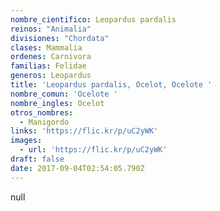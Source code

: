 ```yaml
---
nombre_cientifico: Leopardus pardalis
reinos: "Animalia"
divisiones: "Chordata"
clases: Mammalia
ordenes: Carnivora
familias: Felidae
generos: Leopardus
title: 'Leopardus pardalis, Ocelot, Ocelote '
nombre_comun: 'Ocelote '
nombre_ingles: Ocelot
otros_nombres:
  - Manigordo
links: 'https://flic.kr/p/uC2yWK'
images:
  - url: 'https://flic.kr/p/uC2yWK'
draft: false
date: 2017-09-04T02:54:05.790Z
---
```

null

